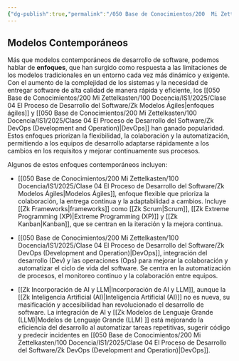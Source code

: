 ```yaml
---
{"dg-publish":true,"permalink":"/050 Base de Conocimientos/200  Mi Zettelkasten/100 Docencia/IS1/2025/Clase 04 El Proceso de Desarrollo del Software/Zk Modelos Contemporáneos (Enfoques) de Desarrollo de Software/","tags":["digitalGarden"]}
---
```


## Modelos Contemporáneos

Más que modelos contemporáneos de desarrollo de software, podemos hablar de **enfoques**, que han surgido como respuesta a las limitaciones de los modelos tradicionales en un entorno cada vez más dinámico y exigente. Con el aumento de la complejidad de los sistemas y la necesidad de entregar software de alta calidad de manera rápida y eficiente, los [[050 Base de Conocimientos/200  Mi Zettelkasten/100 Docencia/IS1/2025/Clase 04 El Proceso de Desarrollo del Software/Zk Modelos Ágiles\|enfoques ágiles]] y [[050 Base de Conocimientos/200  Mi Zettelkasten/100 Docencia/IS1/2025/Clase 04 El Proceso de Desarrollo del Software/Zk DevOps (Development and Operation)\|DevOps]] han ganado popularidad. Estos enfoques priorizan la flexibilidad, la colaboración y la automatización, permitiendo a los equipos de desarrollo adaptarse rápidamente a los cambios en los requisitos y mejorar continuamente sus procesos.

Algunos de estos enfoques contemporáneos incluyen:

- [[050 Base de Conocimientos/200  Mi Zettelkasten/100 Docencia/IS1/2025/Clase 04 El Proceso de Desarrollo del Software/Zk Modelos Ágiles\|Modelos Ágiles]], enfoque flexible que prioriza la colaboración, la entrega continua y la adaptabilidad a cambios. Incluye [[Zk Frameworks\|frameworks]] como [[Zk Scrum\|Scrum]], [[Zk Extreme Programming (XP)\|Extreme Programming (XP)]] y [[Zk Kanban\|Kanban]], que se centran en la iteración y la mejora continua.

- [[050 Base de Conocimientos/200  Mi Zettelkasten/100 Docencia/IS1/2025/Clase 04 El Proceso de Desarrollo del Software/Zk DevOps (Development and Operation)\|DevOps]], integración del desarrollo (Dev) y las operaciones (Ops) para mejorar la colaboración y automatizar el ciclo de vida del software. Se centra en la automatización de procesos, el monitoreo continuo y la colaboración entre equipos.

- [[Zk Incorporación de AI y LLM\|Incorporación de AI y LLM]], aunque la [[Zk Inteligencia Artificial (AI)\|Inteligencia Artificial (AI)]] no es nueva, su masificación y accesibilidad han revolucionado el desarrollo de software. La integración de AI y [[Zk Modelos de Lenguaje Grande (LLM)\|Modelos de Lenguaje Grande (LLM) ]] está mejorando la eficiencia del desarrollo al automatizar tareas repetitivas, sugerir código y predecir incidentes en [[050 Base de Conocimientos/200  Mi Zettelkasten/100 Docencia/IS1/2025/Clase 04 El Proceso de Desarrollo del Software/Zk DevOps (Development and Operation)\|DevOps]].